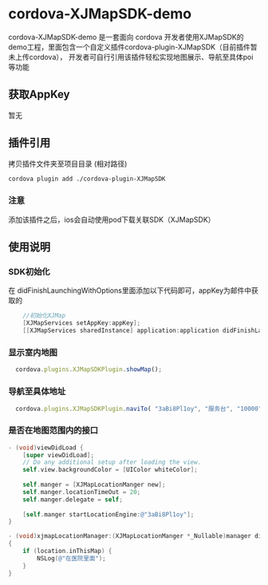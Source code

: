 # cordova-XJMapSDK-demo

cordova-XJMapSDK-demo 是一套面向 cordova 开发者使用XJMapSDK的demo工程，里面包含一个自定义插件cordova-plugin-XJMapSDK（目前插件暂未上传cordova），
开发者可自行引用该插件轻松实现地图展示、导航至具体poi等功能

## 获取AppKey
暂无

## 插件引用
拷贝插件文件夹至项目目录 (相对路径)
```bash
cordova plugin add ./cordova-plugin-XJMapSDK
```

### 注意
添加该插件之后，ios会自动使用pod下载关联SDK（XJMapSDK）
  
## 使用说明  

### SDK初始化
  在 didFinishLaunchingWithOptions里面添加以下代码即可，appKey为邮件中获取的
```objective-c
    //初始化XJMap
    [XJMapServices setAppKey:appKey];
    [[XJMapServices sharedInstance] application:application didFinishLaunchingWithOptions:launchOptions];
```


### 显示室内地图
```js
  cordova.plugins.XJMapSDKPlugin.showMap();
```
### 导航至具体地址
```js
  cordova.plugins.XJMapSDKPlugin.naviTo( "3aBi8Pl1oy", "服务台", "10000");
```
### 是否在地图范围内的接口
```objective-c
- (void)viewDidLoad {
    [super viewDidLoad];
    // Do any additional setup after loading the view.
    self.view.backgroundColor = [UIColor whiteColor];
    
    self.manger = [XJMapLocationManger new];
    self.manger.locationTimeOut = 20;
    self.manger.delegate = self;
    
    [self.manger startLocationEngine:@"3aBi8Pl1oy"];
}

- (void)xjmapLocationManager:(XJMapLocationManger *_Nullable)manager didUpdateLocation:(XJLocationInfo *_Nullable)location 
{
    if (location.inThisMap) {
        NSLog(@"在医院里面");
    }
}
```
	
